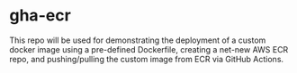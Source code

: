 # gha-ecr
This repo will be used for demonstrating the deployment of a custom docker image using a pre-defined Dockerfile, creating a net-new AWS ECR repo, and pushing/pulling the custom image from ECR via GitHub Actions.
